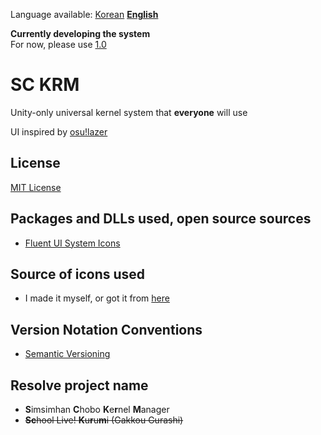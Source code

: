 Language available: [Korean](README.md) [**English**](README-EN.md)

**Currently developing the system**  
For now, please use [1.0](https://github.com/SimsimhanChobo/SC-KRM-1.0/)

# SC KRM
Unity-only universal kernel system that **everyone** will use

UI inspired by [osu!lazer](https://github.com/ppy/osu)

## License
[MIT License](https://opensource.org/licenses/MIT)

## Packages and DLLs used, open source sources
- [Fluent UI System Icons](https://github.com/microsoft/fluentui-system-icons)

## Source of icons used
- I made it myself, or got it from [here](https://github.com/microsoft/fluentui-system-icons)

## Version Notation Conventions
- [Semantic Versioning](https://semver.org/)

## Resolve project name
* **S**imsimhan **C**hobo **K**e**r**nel **M**anager
* ~~**Sc**hool Live! **K**u**r**u**m**i (Gakkou Gurashi)~~
